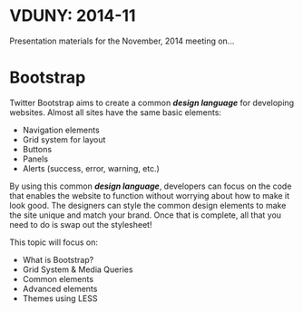 VDUNY: 2014-11
=======

Presentation materials for the November, 2014 meeting on...

# Bootstrap #

Twitter Bootstrap aims to create a common ***design language*** for developing websites. Almost all sites have the same basic elements:

- Navigation elements
- Grid system for layout
- Buttons
- Panels
- Alerts (success, error, warning, etc.)

By using this common ***design language***, developers can focus on the code that enables the website to function without worrying about how to make it look good. The designers can style the common design elements to make the site unique and match your brand. Once that is complete, all that you need to do is swap out the stylesheet!

This topic will focus on:

- What is Bootstrap?
- Grid System & Media Queries
- Common elements
- Advanced elements
- Themes using LESS

